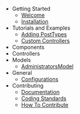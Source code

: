 
- Getting Started
    - [Welcome](/docs/cakeadmin/1.0/index)
    - [Installation](/docs/cakeadmin/1.0/installation)
- Tutorials and Examples
    - [Adding PostTypes](/docs/cakeadmin/1.0/tutorials-and-examples/adding-posttypes)
    - [Custom Controllers](/docs/cakeadmin/1.0/tutorials-and-examples/custom-controllers)
- Components
- Controllers
- Models
    - [AdministratorsModel](/docs/cakeadmin/1.0/models/administrators)
- General
    - [Configurations](/docs/cakeadmin/1.0/general/configurations)
- Contributing
	- [Documentation](/docs/cakeadmin/1.0/contributing/documentation)
	- [Coding Standards](/docs/cakeadmin/1.0/contributing/coding-standards)
	- [How To Contribute](/docs/cakeadmin/1.0/contributing/how-to-contribute)
